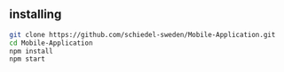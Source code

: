 ## installing

```BASH
git clone https://github.com/schiedel-sweden/Mobile-Application.git
cd Mobile-Application
npm install
npm start
```
